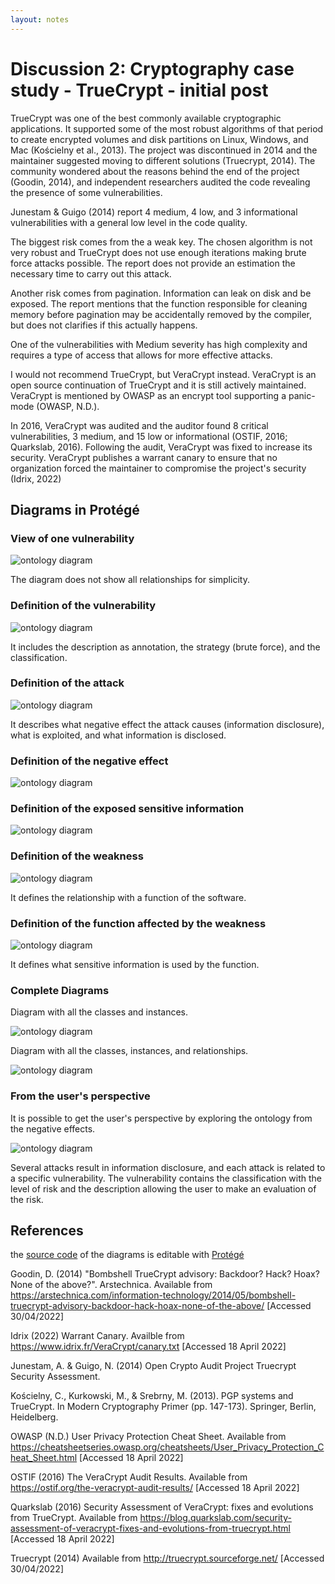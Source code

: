 ```yaml
---
layout: notes
---
```

# Discussion 2: Cryptography case study - TrueCrypt - initial post

TrueCrypt was one of the best commonly available cryptographic applications. It supported some of the most robust algorithms of that period to create encrypted volumes and disk partitions on Linux, Windows, and Mac (Kościelny et al., 2013). The project was discontinued in 2014 and the maintainer suggested moving to different solutions (Truecrypt, 2014). The community wondered about the reasons behind the end of the project (Goodin, 2014), and independent researchers audited the code revealing the presence of some vulnerabilities.

Junestam & Guigo (2014) report 4 medium, 4 low, and 3 informational vulnerabilities with a general low level in the code quality.

The biggest risk comes from the a weak key. The chosen algorithm is not very robust and TrueCrypt does not use enough iterations making brute force attacks possible. The report does not provide an estimation the necessary time to carry out this attack.

Another risk comes from pagination. Information can leak on disk and be exposed. The report mentions that the function responsible for cleaning memory before pagination may be accidentally removed by the compiler, but does not clarifies if this actually happens.

One of the vulnerabilities with Medium severity has high complexity and requires a type of access that allows for more effective attacks.

I would not recommend TrueCrypt, but VeraCrypt instead. VeraCrypt is an open source continuation of TrueCrypt and it is still actively maintained. VeraCrypt is mentioned by OWASP as an encrypt tool supporting a panic-mode (OWASP, N.D.).

In 2016, VeraCrypt was audited and the auditor found 8 critical vulnerabilities, 3 medium, and 15 low or informational (OSTIF, 2016; Quarkslab, 2016). Following the audit, VeraCrypt was fixed to increase its security. VeraCrypt publishes a warrant canary to ensure that no organization forced the maintainer to compromise the project's security (Idrix, 2022)

## Diagrams in Protégé

### View of one vulnerability

<img src="truecrypt_diagram.png" alt="ontology diagram" class="img-responsive"/>

The diagram does not show all relationships for simplicity.

### Definition of the vulnerability

<img src="truecrypt_vulnerability.png" alt="ontology diagram" class="img-responsive"/>

It includes the description as annotation, the strategy (brute force), and the classification.

### Definition of the attack

<img src="truecrypt_attack.png" alt="ontology diagram" class="img-responsive"/>

It describes what negative effect the attack causes (information disclosure), what is exploited, and what information is disclosed.

### Definition of the negative effect

<img src="truecrypt_negative.png" alt="ontology diagram" class="img-responsive"/>

### Definition of the exposed sensitive information

<img src="truecrypt_sensitive.png" alt="ontology diagram" class="img-responsive"/>

### Definition of the weakness

<img src="truecrypt_weakness.png" alt="ontology diagram" class="img-responsive"/>

It defines the relationship with a function of the software.

### Definition of the function affected by the weakness

<img src="truecrypt_function.png" alt="ontology diagram" class="img-responsive"/>

It defines what sensitive information is used by the function.

### Complete Diagrams

Diagram with all the classes and instances.

<img src="truecrypt_all.png" alt="ontology diagram" class="img-responsive"/>

Diagram with all the classes, instances, and relationships.

<img src="truecrypt_complete.png" alt="ontology diagram" class="img-responsive"/>

### From the user's perspective

It is possible to get the user's perspective by exploring the ontology from the negative effects.

<img src="truecrypt_user.png" alt="ontology diagram" class="img-responsive"/>

Several attacks result in information disclosure, and each attack is related to a specific vulnerability. The vulnerability contains the classification with the level of risk and the description allowing the user to make an evaluation of the risk.

## References

the [source code](truecrypt.owl) of the diagrams is editable with [Protégé](https://protege.stanford.edu/)

Goodin, D. (2014) "Bombshell TrueCrypt advisory: Backdoor? Hack? Hoax? None of the above?". Arstechnica. Available from https://arstechnica.com/information-technology/2014/05/bombshell-truecrypt-advisory-backdoor-hack-hoax-none-of-the-above/ [Accessed 30/04/2022]

Idrix (2022) Warrant Canary. Availble from https://www.idrix.fr/VeraCrypt/canary.txt [Accessed 18 April 2022]

Junestam, A. & Guigo, N. (2014) Open Crypto Audit Project Truecrypt Security Assessment.

Kościelny, C., Kurkowski, M., & Srebrny, M. (2013). PGP systems and TrueCrypt. In Modern Cryptography Primer (pp. 147-173). Springer, Berlin, Heidelberg.

OWASP (N.D.) User Privacy Protection Cheat Sheet. Available from https://cheatsheetseries.owasp.org/cheatsheets/User_Privacy_Protection_Cheat_Sheet.html [Accessed 18 April 2022]

OSTIF (2016) The VeraCrypt Audit Results. Available from https://ostif.org/the-veracrypt-audit-results/ [Accessed 18 April 2022]

Quarkslab (2016) Security Assessment of VeraCrypt: fixes and evolutions from TrueCrypt. Available from https://blog.quarkslab.com/security-assessment-of-veracrypt-fixes-and-evolutions-from-truecrypt.html [Accessed 18 April 2022]

Truecrypt (2014) Available from http://truecrypt.sourceforge.net/ [Accessed 30/04/2022]
